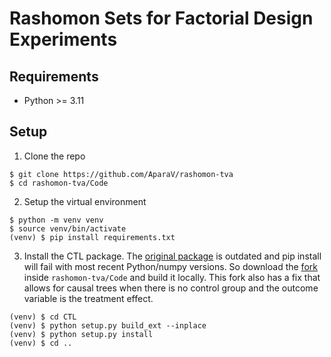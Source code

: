 # Rashomon Sets for Factorial Design Experiments

## Requirements

- Python >= 3.11

## Setup

1. Clone the repo
```
$ git clone https://github.com/AparaV/rashomon-tva
$ cd rashomon-tva/Code
```

2. Setup the virtual environment
```
$ python -m venv venv
$ source venv/bin/activate
(venv) $ pip install requirements.txt
```

3. Install the CTL package. The [original package](https://github.com/edgeslab/CTL) is outdated and pip install will fail with most recent Python/numpy versions. So download the [fork](https://github.com/AparaV/CTL/tree/outcome-effect) inside `rashomon-tva/Code` and build it locally. This fork also has a fix that allows for causal trees when there is no control group and the outcome variable is the treatment effect.
```
(venv) $ cd CTL
(venv) $ python setup.py build_ext --inplace
(venv) $ python setup.py install
(venv) $ cd ..
```
